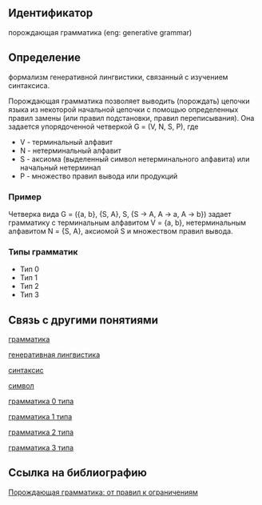 ## Идентификатор

порождающая грамматика (eng: generative grammar)

## Определение

формализм генеративной лингвистики, связанный с изучением синтаксиса.

Порождающая грамматика позволяет выводить (порождать) цепочки языка из некоторой начальной цепочки с помощью определенных правил замены (или правил подстановки, правил переписывания). Она задается упорядоченной четверкой G = (V, N, S, P), где
* V - терминальный алфавит
* N - нетерминальный алфавит
* S - аксиома (выделенный символ нетерминального алфавита) или начальный нетерминал
* P - множество правил вывода или продукций

### Пример

Четверка вида G = ({a, b}, {S, A}, S, {S -> A, A -> a, A -> b}) задает грамматику с терминальным алфавитом V = {a, b}, нетерминальным алфавитом N = {S, A}, аксиомой S и множеством правил вывода. 

### Типы грамматик

* Тип 0
* Тип 1
* Тип 2
* Тип 3

## Связь с другими понятиями

[грамматика](https://github.com/Dememedp/yapis-course/blob/main/concept/Grammar.md)

[генеративная лингвистика](https://github.com/Dememedp/yapis-course/blob/main/concept/Generative_Linguistics.md)

[синтаксис](https://github.com/Dememedp/yapis-course/blob/main/concept/Syntax.md)

[символ](https://github.com/Dememedp/yapis-course/blob/main/concept/Symbol.md)

[грамматика 0 типа](https://github.com/Dememedp/yapis-course/blob/main/concept/Type_0_Grammar.md)

[грамматика 1 типа](https://github.com/Dememedp/yapis-course/blob/main/concept/Type_1_Grammar.md)

[грамматика 2 типа](https://github.com/Dememedp/yapis-course/blob/main/concept/Type_2_Grammar.md)

[грамматика 3 типа](https://github.com/Dememedp/yapis-course/blob/main/concept/Type_3_Grammar.md)

## Ссылка на библиографию

[Порождающая грамматика: от правил к ограничениям]()
